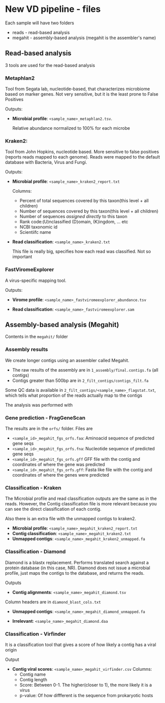 # New VD pipeline - files

Each sample will have two folders

* reads - read-based analysis
* megahit -  assembly-based analysis (megahit is the assembler's name)

## Read-based analysis

3 tools are used for the read-based analysis

### Metaphlan2

Tool from Segata lab, nucleotide-based, that characterizes microbiome based on marker genes. Not very sensitive, but it is the least prone to False Positives

Outputs:

* **Microbial profile**: `<sample_name>_metaphlan2.tsv`.

  Relative abundance normalized to 100% for each microbe


### Kraken2:

Tool from John Hopkins, nucleotide based. More sensitive to false positives (reports reads mapped to each genome). Reads were mapped to the default database with Bacteria, Virus and Fungi.


Outputs:

* **Microbial profile**: `<sample_name>_kraken2_report.txt`

  Columns:
  * Percent of total sequences covered by this taxon(this level + all children)
  * Number of sequences covered by this taxon(this level + all children)
  * Number of sequences *assigned directly* to this taxon
  * Rank code:(U)nclassified (D)omain, (K)ingdom, ... etc
  * NCBI taxonomic id
  * Scientiifc name

* **Read classification**: `<sample_name>_kraken2.txt`

  This file is really big, specifies how each read was classified. Not so important

### FastViromeExplorer

A virus-specific mapping tool.

Outputs:

* **Virome profile**: `<sample_name>_fastviromeexplorer_abundance.tsv`

* **Read classification**: `<sample_name>_fastviromeexplorer.sam`

## Assembly-based analysis (Megahit)

Contents in the `megahit/` folder

### Assembly results

We create longer contigs using an assembler called Megahit.
* The raw results of the assembly are in `1_assembly/final.contigs.fa` (all contigs)
* Contigs greater than 500bp are in `2_filt_contigs/contigs_filt.fa`

Some QC data is available in `2_filt_contigs/<sample_name>_flagstat.txt`, which tells what proportion of the reads actually map to the contigs

The analysis was performed with

### Gene prediction - FragGeneScan

The results are in the `orfs/` folder. Files are

* `<sample_id>_megahit_fgs_orfs.faa`: Aminoacid sequence of predicted gene seqs
* `<sample_id>_megahit_fgs_orfs.fna`: Nucleotide sequence of predicted gene seqs
* `<sample_id>_megahit_fgs_orfs.gff` GFF file with the contig and coordinates of where the gene was predicted
* `<sample_id>_megahit_fgs_orfs.gff`: Fasta like file with the contig and coordinates of where the genes were predicted

### Classification - Kraken

The Microbial profile and read classification outputs are the same as in the reads. However, the Contig classification file is more relevant because you can see the direct classification of each contig.

Also there is an extra file with the unmapped contigs to kraken2.

* **Microbial profile**: `<sample_name>_megahit_kraken2_report.txt`
* **Contig classification**: `<sample_name>_megahit_kraken2.txt`
* **Unmapped contigs**: `<sample_name>_megahit_kraken2_unmapped.fa`


### Classification - Diamond

Diamond is a blastx replacement. Performs translated search against a protein database (in this case, NR). Diamond does not issue a microbial profile, just maps the contigs to the database, and returns the reads.

Outputs

* **Contig alignments**: `<sample_name>_megahit_diamond.tsv`

Column headers are in `diamond_blast_cols.txt`


* **Unmapped contigs**: `<sample_name>_megahit_diamond_unmapped.fa`

* **Irrelevant**: `<sample_name>_megahit_diamond.daa`

### Classification - Virfinder

It is a classification tool that gives a score of how likely a contig has a viral origin

Output

* **Contig viral scores**: `<sample_name>_megahit_virfinder.csv`
  Columns:
  * Contig name
  * Contig length
  * Score: Between 0-1. The higher(closer to 1), the more likely it is a virus
  * p-value: Of how diffferent is the sequence from prokaryotic hosts
